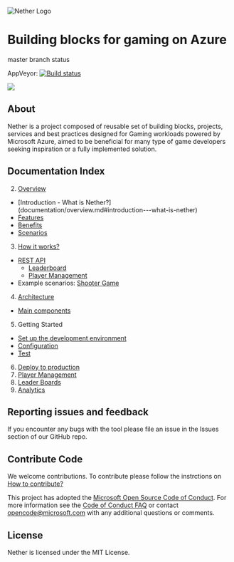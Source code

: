 ![Nether Logo](https://github.com/MicrosoftDX/nether/blob/master/logos/both-logo-and-title/logo-title-1109x256.png)
# Building blocks for gaming on Azure

master branch status

AppVeyor: [![Build status](https://ci.appveyor.com/api/projects/status/v5btbm617bcmu6nq/branch/master?svg=true)](https://ci.appveyor.com/project/stuartleeks/nether/branch/master)

<!--
Travis:   [![Build Status](https://travis-ci.org/MicrosoftDX/nether.svg?branch=master)](https://travis-ci.org/MicrosoftDX/nether)
-->


<a href="https://portal.azure.com/#create/Microsoft.Template/uri/https%3A%2F%2Fraw.githubusercontent.com%2FMicrosoftDX%2Fnether%2Fmaster%2Fdeployment%2Fnether-deploy-quickstart.json" target="_blank"><img src="http://azuredeploy.net/deploybutton.png"/></a>


## About

Nether is a project composed of reusable set of building blocks, projects, services and best practices designed for Gaming workloads powered by Microsoft Azure, aimed to be beneficial for many type of game developers seeking inspiration or a fully implemented solution.

## Documentation Index

2.	[Overview](documentation/overview.md)
 * [Introduction - What is Nether?] (documentation/overview.md#introduction---what-is-nether)
 * [Features](documentation/overview.md#features)
 * [Benefits](documentation/overview.md#benefits)
 * [Scenarios](documentation/overview.md#scenarios)
3.	[How it works?](documentation/howitworks.md)
 * [REST API](documentation/api/README.md)
   * [Leaderboard](documentation/api/leaderboard/README.md)
   * [Player Management](documentation/api/players/README.md)
 * Example scenarios: [Shooter Game](documentation/shooter.md)
4.	[Architecture](documentation/architecture.md)
 * [Main components](documentation/architecture.md#main-components)
5.	Getting Started
 * [Set up the development environment](documentation/devsetup.md)
 * [Configuration](documentation/configuration.md)
 * [Test](documentation/test.md)
6.	[Deploy to production](documentation/deployment.md)
7. [Player Management](documentation/playermanagement.md)
8. [Leader Boards](documentation/leaderboards.md)
9. [Analytics](documentation/analytics.md)

## Reporting issues and feedback

If you encounter any bugs with the tool please file an issue in the Issues
section of our GitHub repo.

## Contribute Code


We welcome contributions. To contribute please follow the instrctions on
[How to contribute?](CONTRIBUTING.md)

This project has adopted the [Microsoft Open Source Code of Conduct](https://opensource.microsoft.com/codeofconduct/).
For more information see the [Code of Conduct FAQ](https://opensource.microsoft.com/codeofconduct/faq/)
or contact [opencode@microsoft.com](mailto:opencode@microsoft.com) with any additional questions or comments.


## License

Nether is licensed under the MIT License.

